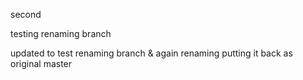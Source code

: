  second

testing renaming branch 

updated to test renaming branch & again renaming putting it back as original master

